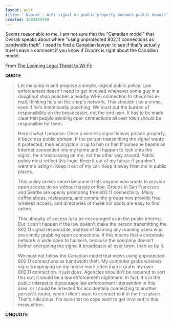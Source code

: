 ```yaml
---
layout: post
title: " Dvorak - WiFi signal on public property becomes public domain"
created: 1082409799
---
```

Seems reasonable to me. I am not sure that the "Canadian model" that Dvorak speaks about where "using unprotected 802.11 connections as bandwidth theft".  I need to find a Canadian lawyer to see if that's actually true!  Leave a comment if you know if Dvorak is right about the Canadian model.

From <a href="http://www.pcmag.com/article2/0,4149,1565274,00.asp?kc=PCRSS03079TX1K0000584">The Looming Legal Threat to Wi-Fi</a>:
<p><strong>QUOTE</strong></p><blockquote>Let me jump in and propose a simple, logical public policy. Law enforcement doesn't need to get involved whenever some guy in a doughnut shop poaches a nearby Wi-Fi connection to check his e-mail, thinking he's on the shop's network. This shouldn't be a crime, even if he's intentionally poaching. We must put the burden of responsibility on the broadcaster, not the end user. It has to be made clear that people sending open connections all over town should be responsible for them.

Here's what I propose: Once a wireless signal leaves private property, it becomes public domain. If the person transmitting the signal wants it protected, then encryption is up to him or her. If someone beams an Internet connection into my home and I happen to lock onto the signal, he is trespassing on me, not the other way around. Public policy must reflect this logic. Keep it out of my house if you don't want me using it. Keep it out of my car. Keep it away from me in public places.

This policy makes sense because it lets anyone who wants to provide open access do so without hassle or fear. Groups in San Francisco and Seattle are openly promoting free 802.11 connectivity. Many coffee shops, restaurants, and community groups now provide free wireless access, and directories of these hot spots are easy to find online.

This ubiquity of access is to be encouraged as in the public interest. But it can't happen if the law doesn't make the person transmitting the 802.11 signal responsible, instead of blaming any roaming users who are simply grabbing open connections. If this means that a corporate network is wide open to hackers, because the company doesn't bother encrypting the signal it broadcasts all over town, then so be it.

We must not follow the Canadian model that views using unprotected 802.11 connections as bandwidth theft. My computer grabs wireless signals impinging on my house more often than it grabs my own 802.11 connection. It just does. Agencies shouldn't be required to sort this out; it would be a law enforcement nightmare. In fact, it's in the public interest to discourage law enforcement intervention in this area, or I could be arrested for accidentally connecting to another person's router, when I didn't want to connect to it in the first place. That's ridiculous. I'm sure that no cops want to get involved in this mess either.</blockquote><p><strong>UNQUOTE</strong></p>

